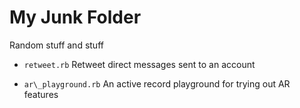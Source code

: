 My Junk Folder
==============

Random stuff and stuff

* `retweet.rb` Retweet direct messages sent to an account

* `ar\_playground.rb` An active record playground for trying out AR features
  